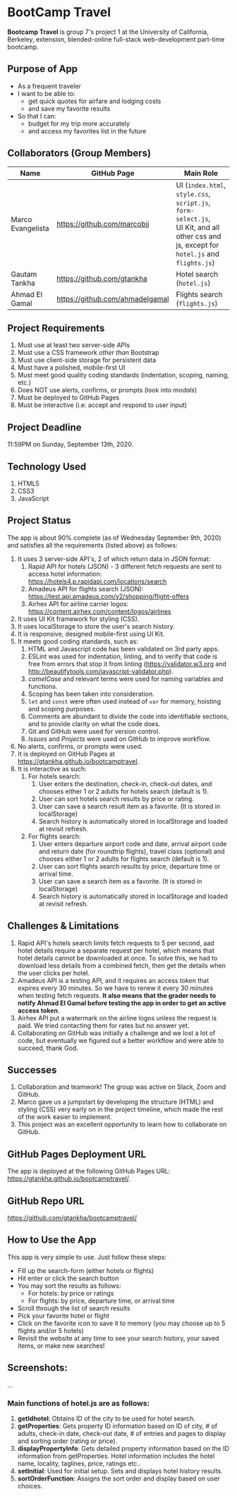 # BootCamp Travel
**Bootcamp Travel** is group 7's project 1 at the University of California, Berkeley, extension, blended-online full-stack web-development part-time bootcamp.

## Purpose of App
- As a frequent traveler
- I want to be able to:
    - get quick quotes for airfare and lodging costs
    - and save my favorite results
- So that I can:
    - budget for my trip more accurately
    - and access my favorites list in the future

## Collaborators (Group Members)
| Name | GitHub Page | Main Role |
| ---- | ----------- | --------- |
| Marco Evangelista | https://github.com/marcobjj | UI (`index.html`, `style.css`, `script.js`, `form-select.js`, UI Kit, and all other css and js, except for `hotel.js` and `flights.js`)
| Gautam Tankha | https://github.com/gtankha | Hotel search (`hotel.js`) |
| Ahmad El Gamal | https://github.com/ahmadelgamal | Flights search (`flights.js`)

## Project Requirements
1. Must use at least two server-side APIs
2. Must use a CSS framework _other than_ Bootstrap
3. Must use client-side storage for persistent data
4. Must have a polished, mobile-first UI
5. Must meet good quality coding standards (indentation, scoping, naming, etc.)
6. Does NOT use alerts, confirms, or prompts (look into _modals_)
7. Must be deployed to GitHub Pages
8. Must be interactive (i.e: accept and respond to user input)

## Project Deadline
11:59PM on Sunday, September 13th, 2020.

## Technology Used
1. HTML5
2. CSS3
3. JavaScript

## Project Status
The app is about 90% complete (as of Wednesday September 9th, 2020) and satisfies all the requirements (listed above) as follows:
1. It uses 3 server-side API's, 2 of which return data in JSON format:
    1. Rapid API for hotels (JSON) - 3 different fetch requests are sent to access hotel information: https://hotels4.p.rapidapi.com/locations/search
    2. Amadeus API for flights search (JSON): https://test.api.amadeus.com/v2/shopping/flight-offers
    3. Airhex API for airline carrier logos: https://content.airhex.com/content/logos/airlines
2. It uses UI Kit framework for styling (CSS).
3. It uses localStorage to store the user's search history.
4. It is responsive, designed mobile-first using UI Kit.
5. It meets good coding standards, such as:
    1. HTML and Javascript code has been validated on 3rd party apps.
    2. ESLint was used for indentation, linting, and to verify that code is free from errors that stop it from linting (https://validator.w3.org and http://beautifytools.com/javascript-validator.php).
    3. *camelCase* and relevant terms were used for naming variables and functions.
    4. Scoping has been taken into consideration.
    5. `let` and `const` were often used instead of `var` for memory, hoisting and scoping purposes.
    6. Comments are abundant to divide the code into identifiable sections, and to provide clarity on what the code does.
    7. Git and GitHub were used for version control.
    8. *Issues* and *Projects* were used on GitHub to improve workflow.
6. No alerts, confirms, or prompts were used.
7. It is deployed on GitHub Pages at https://gtankha.github.io/bootcamptravel.
8. It is interactive as such:
    1. For hotels search:
        1. User enters the destination, check-in, check-out dates, and chooses either 1 or 2 adults for hotels search (default is 1).
        2. User can sort hotels search results by price or rating.
        3. User can save a search result item as a favorite. (It is stored in localStorage)
        4. Search history is automatically stored in localStorage and loaded at revisit refresh.
    2. For flights search:
        1. User enters departure airport code and date, arrival airport code and return date (for roundtrip flights), travel class (optional) and chooses either 1 or 2 adults for flights search (default is 1).
        2. User can sort flights search results by price, departure time or arrival time.
        3. User can save a search item as a favorite. (It is stored in localStorage)
        4. Search history is automatically stored in localStorage and loaded at revisit refresh.

## Challenges & Limitations
1. Rapid API's hotels search limits fetch requests to 5 per second, aad hotel details require a separate request per hotel, which means that hotel details cannot be downloaded at once. To solve this, we had to download less details from a combined fetch, then get the details when the user clicks per hotel.
2. Amadeus API is a testing API, and it requires an access token that expires every 30 minutes. So we have to renew it every 30 minutes when testing fetch requests. **It also means that the grader needs to notify Ahmad El Gamal before testing the app in order to get an active access token**.
3. Airhex API put a watermark on the airline logos unless the request is paid. We tried contacting them for rates but no answer yet.
4. Collaborating on GitHub was initially a challenge and we lost a lot of code, but eventually we figured out a better workflow and were able to succeed, thank God.

## Successes
1. Collaboration and teamwork! The group was active on Slack, Zoom and GitHub.
1. Marco gave us a jumpstart by developing the structure (HTML) and styling (CSS) very early on in the project timeline, which made the rest of the work easier to implement.
1. This project was an excellent opportunity to learn how to collaborate on GitHub.

## GitHub Pages Deployment URL
The app is deployed at the following GitHub Pages URL: https://gtankha.github.io/bootcamptravel/.

## GitHub Repo URL
https://github.com/gtankha/bootcamptravel/

## How to Use the App
This app is very simple to use. Just follow these steps:
- Fill up the search-form (either hotels or flights)
- Hit enter or click the search button
- You may sort the results as follows:
    - For hotels: by price or ratings
    - For flights: by price, departure time, or arrival time
- Scroll through the list of search results
- Pick your favorite hotel or flight
- Click on the favorite icon to save it to memory (you may choose up to 5 flights and/or 5 hotels)
- Revisit the website at any time to see your search history, your saved items, or make new searches!

## Screenshots:
...

### Main functions of hotel.js are as follows:
1. **getIdhotel**: Obtains ID of the city to be used for hotel search.
2. **getProperties**: Gets property ID information based on ID of city, # of adults, check-in date, check-out date, # of entries and pages to display and sorting order (rating or price).
3. **displayPropertyInfo**: Gets detailed property information based on the ID information from getProperties. Hotel information includes the hotel name, locality, taglines, price, ratings etc..
4. **setInitial**: Used for initial setup. Sets and displays hotel history results.
5. **sortOrderFunction**: Assigns the sort order and display based on user choices.
